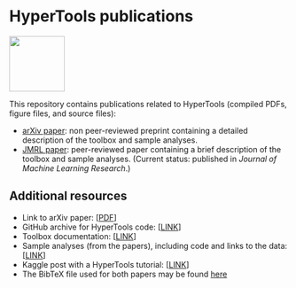 <h1> HyperTools publications </h1>
<img src="https://static1.squarespace.com/static/57e18d24d482e96cd836c9f1/57e40b26cd0f689a2ff2badf/58915926d1758ec68ef249f5/1485984213751/HeusEtAl17-17.png" data-image="https://static1.squarespace.com/static/57e18d24d482e96cd836c9f1/57e40b26cd0f689a2ff2badf/58915926d1758ec68ef249f5/1485984213751/HeusEtAl17-17.png" height="100" width="100">

This repository contains publications related to HyperTools (compiled PDFs, figure files, and source files):
- [arXiv paper](https://github.com/ContextLab/hypertools-paper/tree/master/arXiv): non peer-reviewed preprint containing a detailed description of the toolbox and sample analyses.  
- [JMRL paper](https://github.com/ContextLab/hypertools-paper/tree/master/JMLR): peer-reviewed paper containing a brief description of the toolbox and sample analyses.  (Current status: published in *Journal of Machine Learning Research*.)

<h2> Additional resources </h2>

- Link to arXiv paper: [[PDF](https://arxiv.org/abs/1701.08290)]
- GitHub archive for HyperTools code: [[LINK](https://github.com/ContextLab/hypertools)]
- Toolbox documentation: [[LINK](http://hypertools.readthedocs.io/en/latest/)]
- Sample analyses (from the papers), including code and links to the data: [[LINK](https://github.com/ContextLab/hypertools-paper-notebooks)]
- Kaggle post with a HyperTools tutorial: [[LINK](http://blog.kaggle.com/2017/04/10/exploring-the-structure-of-high-dimensional-data-with-hypertools-in-kaggle-kernels/)]
- The BibTeX file used for both papers may be found [here](https://github.com/ContextLab/cdl-bibliography)
